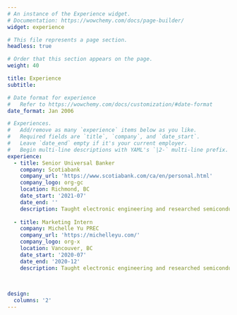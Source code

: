 ```yaml
---
# An instance of the Experience widget.
# Documentation: https://wowchemy.com/docs/page-builder/
widget: experience

# This file represents a page section.
headless: true

# Order that this section appears on the page.
weight: 40

title: Experience
subtitle:

# Date format for experience
#   Refer to https://wowchemy.com/docs/customization/#date-format
date_format: Jan 2006

# Experiences.
#   Add/remove as many `experience` items below as you like.
#   Required fields are `title`, `company`, and `date_start`.
#   Leave `date_end` empty if it's your current employer.
#   Begin multi-line descriptions with YAML's `|2-` multi-line prefix.
experience:
  - title: Senior Universal Banker
    company: Scotiabank
    company_url: 'https://www.scotiabank.com/ca/en/personal.html'
    company_logo: org-gc
    location: Richmond, BC 
    date_start: '2021-07'
    date_end: ''
    description: Taught electronic engineering and researched semiconductor physics.
    
  - title: Marketing Intern
    company: Michelle Yu PREC
    company_url: 'https://michelleyu.com/'
    company_logo: org-x
    location: Vancouver, BC
    date_start: '2020-07'
    date_end: '2020-12'
    description: Taught electronic engineering and researched semiconductor physics.
    
    

design:
  columns: '2'
---
```

